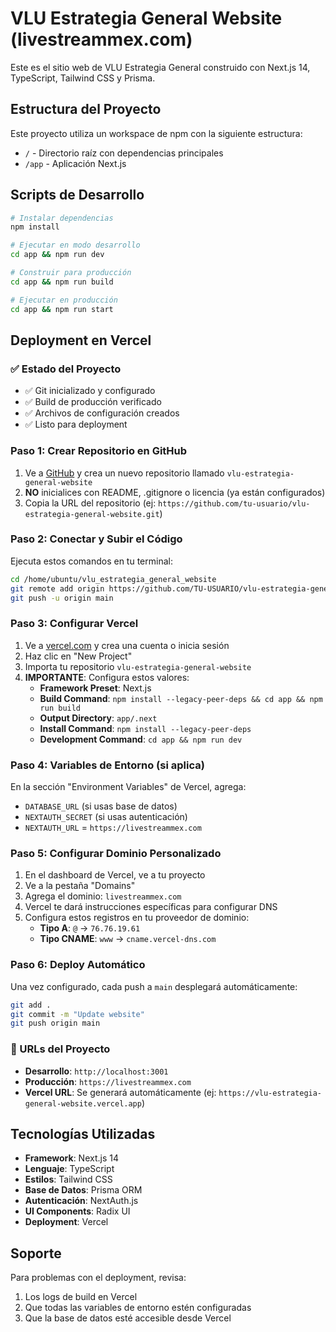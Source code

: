 
# VLU Estrategia General Website (livestreammex.com)

Este es el sitio web de VLU Estrategia General construido con Next.js 14, TypeScript, Tailwind CSS y Prisma.

## Estructura del Proyecto

Este proyecto utiliza un workspace de npm con la siguiente estructura:
- `/` - Directorio raíz con dependencias principales
- `/app` - Aplicación Next.js

## Scripts de Desarrollo

```bash
# Instalar dependencias
npm install

# Ejecutar en modo desarrollo
cd app && npm run dev

# Construir para producción
cd app && npm run build

# Ejecutar en producción
cd app && npm run start
```

## Deployment en Vercel

### ✅ Estado del Proyecto
- ✅ Git inicializado y configurado
- ✅ Build de producción verificado
- ✅ Archivos de configuración creados
- ✅ Listo para deployment

### Paso 1: Crear Repositorio en GitHub

1. Ve a [GitHub](https://github.com) y crea un nuevo repositorio llamado `vlu-estrategia-general-website`
2. **NO** inicialices con README, .gitignore o licencia (ya están configurados)
3. Copia la URL del repositorio (ej: `https://github.com/tu-usuario/vlu-estrategia-general-website.git`)

### Paso 2: Conectar y Subir el Código

Ejecuta estos comandos en tu terminal:

```bash
cd /home/ubuntu/vlu_estrategia_general_website
git remote add origin https://github.com/TU-USUARIO/vlu-estrategia-general-website.git
git push -u origin main
```

### Paso 3: Configurar Vercel

1. Ve a [vercel.com](https://vercel.com) y crea una cuenta o inicia sesión
2. Haz clic en "New Project"
3. Importa tu repositorio `vlu-estrategia-general-website`
4. **IMPORTANTE**: Configura estos valores:
   - **Framework Preset**: Next.js
   - **Build Command**: `npm install --legacy-peer-deps && cd app && npm run build`
   - **Output Directory**: `app/.next`
   - **Install Command**: `npm install --legacy-peer-deps`
   - **Development Command**: `cd app && npm run dev`

### Paso 4: Variables de Entorno (si aplica)

En la sección "Environment Variables" de Vercel, agrega:
- `DATABASE_URL` (si usas base de datos)
- `NEXTAUTH_SECRET` (si usas autenticación)
- `NEXTAUTH_URL` = `https://livestreammex.com`

### Paso 5: Configurar Dominio Personalizado

1. En el dashboard de Vercel, ve a tu proyecto
2. Ve a la pestaña "Domains"
3. Agrega el dominio: `livestreammex.com`
4. Vercel te dará instrucciones específicas para configurar DNS
5. Configura estos registros en tu proveedor de dominio:
   - **Tipo A**: `@` → `76.76.19.61`
   - **Tipo CNAME**: `www` → `cname.vercel-dns.com`

### Paso 6: Deploy Automático

Una vez configurado, cada push a `main` desplegará automáticamente:
```bash
git add .
git commit -m "Update website"
git push origin main
```

### 🚀 URLs del Proyecto
- **Desarrollo**: `http://localhost:3001`
- **Producción**: `https://livestreammex.com`
- **Vercel URL**: Se generará automáticamente (ej: `https://vlu-estrategia-general-website.vercel.app`)

## Tecnologías Utilizadas

- **Framework**: Next.js 14
- **Lenguaje**: TypeScript
- **Estilos**: Tailwind CSS
- **Base de Datos**: Prisma ORM
- **Autenticación**: NextAuth.js
- **UI Components**: Radix UI
- **Deployment**: Vercel

## Soporte

Para problemas con el deployment, revisa:
1. Los logs de build en Vercel
2. Que todas las variables de entorno estén configuradas
3. Que la base de datos esté accesible desde Vercel
